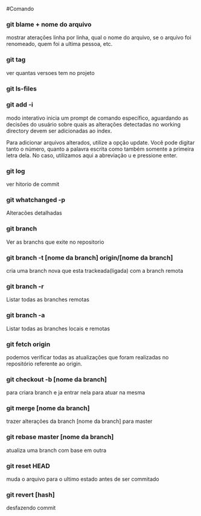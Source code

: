 #Comando

### git blame + nome do arquivo

mostrar aterações linha por linha, qual o nome do arquivo, se o arquivo foi renomeado, quem foi a ultima pessoa, etc.


### git tag 

ver quantas versoes tem no projeto

### git ls-files

### git add -i

modo interativo inicia um prompt de comando específico, aguardando as decisões do usuário sobre quais as alterações detectadas no working directory devem ser adicionadas ao index.

Para adicionar arquivos alterados, utilize a opção update. Você pode digitar tanto o número, quanto a palavra escrita como também somente a primeira letra dela. No caso, utilizamos aqui a abreviação u e pressione enter.

### git log

ver hitorio de commit

### git whatchanged -p

Alteracões detalhadas

### git branch

Ver as branchs que exite no repositorio

### git branch -t [nome da branch] origin/[nome da branch]

cria uma branch nova que esta trackeada(ligada) com a branch remota 

### git branch -r

Listar todas as branches remotas

### git branch -a

Listar todas as branches locais e remotas

### git fetch origin

podemos verificar todas as atualizações que foram realizadas no repositório referente ao origin.

### git checkout -b [nome da branch]

para criara branch e ja entrar nela para atuar na mesma

### git merge [nome da branch]

trazer alterações da branch [nome da branch] para master

### git rebase master [nome da branch]

atualiza uma branch com base em outra

### git reset HEAD

muda o arquivo para o ultimo estado antes de ser commitado


###  git revert [hash]

desfazendo commit 